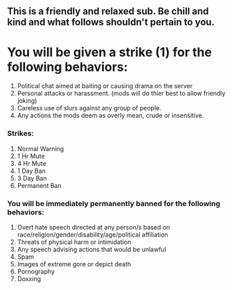 ## This is a friendly and relaxed sub.  Be chill and kind and what follows shouldn't pertain to you.

# You will be given a strike (1) for the following behaviors:

1. Political chat aimed at baiting or causing drama on the server
2. Personal attacks or harassment. (mods will do thier best to allow friendly joking)
3. Careless use of slurs against any group of people.
4. Any actions the mods deem as overly mean, crude or insensitive.

### Strikes:

1.  Normal Warning
2.  1 Hr Mute
3.  4 Hr Mute
4.  1 Day Ban
5.  3 Day Ban
6.  Permanent Ban

### You will be immediately permanently banned for the following behaviors:

1.  Overt hate speech directed at any person/s based on race/religion/gender/disability/age/political affiliation
2.  Threats of physical harm or intimidation
3.  Any speech advising actions that would be unlawful
4.  Spam
5.  Images of extreme gore or depict death
6.  Pornography
7.  Doxxing
